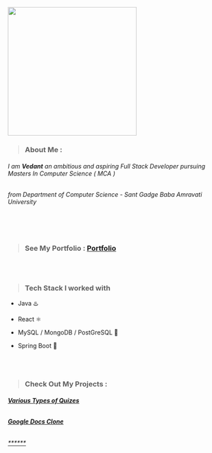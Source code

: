<img src=""  height="300">

<br>

>### About Me :
###### I am ***Vedant*** an ambitious and aspiring Full Stack Developer pursuing Masters In Computer Science ( MCA )  
###### from Department of Computer Science - Sant Gadge Baba Amravati University  

<br>
<br> 

>### See My Portfolio : [Portfolio]()

<br>
<br>

>### Tech Stack I worked with

- Java ♨️
    
- React ⚛️
   
- MySQL / MongoDB / PostGreSQL 💾

- Spring Boot 🍃

<br>
<br>

>### Check Out My Projects :

###### [***Various Types of Quizes***]()

###### [***Google Docs Clone***]()

###### [******]()



